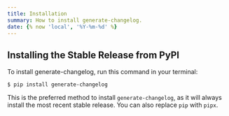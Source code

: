 ```yaml
---
title: Installation 
summary: How to install generate-changelog. 
date: {% now 'local', '%Y-%m-%d' %}
---
```



## Installing the Stable Release from PyPI

To install generate-changelog, run this command in your terminal:

``` console
$ pip install generate-changelog
```

This is the preferred method to install `generate-changelog`, as it will always install the most recent stable release. You can also replace `pip` with `pipx`.
